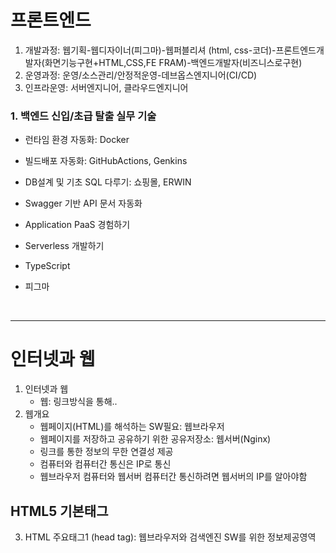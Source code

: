 # 프론트엔드

1) 개발과정: 웹기획-웹디자이너(피그마)-웹퍼블리셔 (html, css-코더)-프론트엔드개발자(화면기능구현+HTML,CSS,FE FRAM)-백엔드개발자(비즈니스로구현)
2) 운영과정: 운영/소스관리/안정적운영-데브옵스엔지니어(CI/CD)
3) 인프라운영: 서버엔지니어, 클라우드엔지니어

### 1. 백엔드 신입/초급 탈출 실무 기술
- 런타임 환경 자동화: Docker
- 빌드배포 자동화: GitHubActions, Genkins
- DB설계 및 기초 SQL 다루기: 쇼핑몰, ERWIN
- Swagger 기반 API 문서 자동화
- Application PaaS 경험하기
- Serverless 개발하기

- TypeScript
- 피그마

<br>

---

# 인터넷과 웹
1) 인터넷과 웹
   * 웹: 링크방식을 통해..
2) 웹개요
   * 웹페이지(HTML)를 해석하는 SW필요: 웹브라우저
   * 웹페이지를 저장하고 공유하기 위한 공유저장소: 웹서버(Nginx)
   * 링크를 통한 정보의 무한 연결성 제공
   * 컴퓨터와 컴퓨터간 통신은 IP로 통신
   * 웹브라우저 컴퓨터와 웹서버 컴퓨터간 통신하려면 웹서버의 IP를 알아야함
  
## HTML5 기본태그
3. HTML 주요태그1 (head tag): 웹브라우저와 검색엔진 SW를 위한 정보제공영역